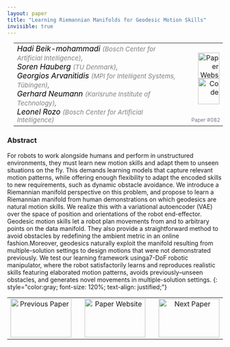 ```yaml
---
layout: paper
title: "Learning Riemannian Manifolds for Geodesic Motion Skills"
invisible: true
---
```

<table width = "95%" style="padding-left: 15px; margin-left: auto; margin-right: 10px;">
<tr><td style = "vertical-align: top; padding-right: 25px;" rowspan="2">
<span style="color:black; font-size: 110%;"><i>
Hadi Beik-mohammadi <span style="color:gray; font-size: 85%">(Bosch Center for Artificial Intelligence)</span><span style="color:gray; font-size: 100%">,</span><br>  Soren Hauberg <span style="color:gray; font-size: 85%">(TU Denmark)</span><span style="color:gray; font-size: 100%">,</span><br>  Georgios Arvanitidis <span style="color:gray; font-size: 85%">(MPI for Intelligent Systems, Tübingen)</span><span style="color:gray; font-size: 100%">,</span><br>  Gerhard Neumann <span style="color:gray; font-size: 85%">(Karlsruhe Institute of Technology)</span><span style="color:gray; font-size: 100%">,</span><br>  Leonel Rozo <span style="color:gray; font-size: 85%">(Bosch Center for Artificial Intelligence)</span>
</i></span>
</td>
<td style="text-align: right;"><a href="http://www.roboticsproceedings.org/rss17/p082.pdf"><img src="{{ site.baseurl }}/images/paper_link.png" alt="Paper Website" width = "50"  height = "60"/></a><br>    <a href="https://sites.google.com/view/geodesicmotion"><img src="{{ site.baseurl }}/images/software_link.png" alt="Code" width = "50"  height = "60"/></a><br> </td>
</tr>
<tr>
<td style="color:#777789; text-align:right; font-size: 75%; margin-right:10px;">Paper&nbsp;#082</td>
</tr>
</table>


### Abstract
For robots to work alongside humans and perform in unstructured environments, they must learn new motion skills and adapt them to unseen situations on the fly. This demands learning models that capture relevant motion patterns, while offering enough flexibility to adapt the encoded skills to new requirements, such as dynamic obstacle avoidance. We introduce a Riemannian manifold perspective on this problem, and propose to learn a Riemannian manifold from human demonstrations on which geodesics are natural motion skills. We realize this with a variational autoencoder (VAE) over the space of position and orientations of the robot end-effector. Geodesic motion skills let a robot plan movements from and to arbitrary points on the data manifold. They also provide a straightforward method to avoid obstacles by redefining the ambient metric in an online fashion.Moreover, geodesics naturally exploit the manifold resulting from multiple-solution settings to design motions that were not demonstrated previously. We test our learning framework usinga7-DoF robotic manipulator, where the robot satisfactorily learns and reproduces realistic skills featuring elaborated motion patterns, avoids previously–unseen obstacles, and generates novel movements in multiple-solution settings.
{: style="color:gray; font-size: 120%; text-align: justified;"}



<table width="100%">
 <tr>
    <td style="width: 30%; text-align: center;"><a href="{{ site.baseurl }}/program/papers/081/">
<img src="{{ site.baseurl }}/images/previous_icon.png"
       alt="Previous Paper" width = "142"  height = "90"/> 
</a> </td>
<td style="text-align: center;"><a href="{{ site.baseurl }}/program/papers">
<img src="{{ site.baseurl }}/images/overview_icon.png"
       alt="Paper Website" width = "142"  height = "90"/> 
</a> </td>
    <td style="width: 30%; text-align: center;"><a href="{{ site.baseurl }}/program/papers/083/">
    <img src="{{ site.baseurl }}/images/next_icon.png"
        alt="Next Paper" width = "142"  height = "90"/>
    </a></td>
</tr>
</table>